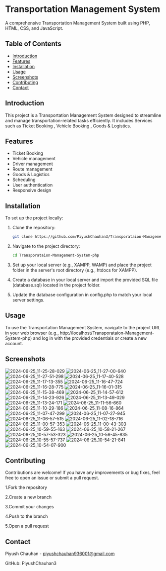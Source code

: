 # Transportation Management System

A comprehensive Transportation Management System built using PHP, HTML, CSS, and JavaScript.

## Table of Contents

- [Introduction](#introduction)
- [Features](#features)
- [Installation](#installation)
- [Usage](#usage)
- [Screenshots](#screenshots)
- [Contributing](#contributing)
- [Contact](#contact)

## Introduction

This project is a Transportation Management System designed to streamline and manage transportation-related tasks efficiently. It includes Services such as Ticket Booking , Vehicle Booking , Goods & Logistics.

## Features
- Ticket Booking
- Vehicle management
- Driver management
- Route management
- Goods & Logistics
- Scheduling 
- User authentication
- Responsive design

## Installation

To set up the project locally:

1. Clone the repository:
   ```sh
   git clone https://github.com/PiyushChauhan3/Transporataion-Management-System-php.git

2. Navigate to the project directory:
   ```sh
   cd Transporataion-Management-System-php
   
3. Set up your local server (e.g., XAMPP, WAMP) and place the project folder in the server's root directory (e.g., htdocs for XAMPP).
   
4. Create a database in your local server and import the provided SQL file (database.sql) located in the project folder.
   
5. Update the database configuration in config.php to match your local server settings.
   
## Usage

To use the Transportation Management System, navigate to the project URL in your web browser (e.g., http://localhost/Transporataion-Management-System-php) and log in with the provided credentials or create a new account.

## Screenshots
![2024-06-25_11-25-28-029](https://github.com/PiyushChauhan3/Transporataion-Management-System-php/assets/158813985/c25b6d72-ea52-40e2-8e14-efcb5301bd70)
![2024-06-25_11-27-00-640](https://github.com/PiyushChauhan3/Transporataion-Management-System-php/assets/158813985/c100a78c-c54d-4804-9906-8aa03f044ec6)
![2024-06-25_11-27-51-298](https://github.com/PiyushChauhan3/Transporataion-Management-System-php/assets/158813985/27bd325e-f2e7-4691-acee-f7f5cc2978e5)
![2024-06-25_11-17-40-528](https://github.com/PiyushChauhan3/Transporataion-Management-System-php/assets/158813985/7711d672-1ba2-4761-8188-2283b7545d26)
![2024-06-25_11-17-13-355](https://github.com/PiyushChauhan3/Transporataion-Management-System-php/assets/158813985/1cc48763-0fc3-459f-8ac0-cc4ffed5e437)
![2024-06-25_11-16-47-724](https://github.com/PiyushChauhan3/Transporataion-Management-System-php/assets/158813985/e1fdf5b9-c9e4-4ed0-a10f-d2fb897b9295)
![2024-06-25_11-16-28-775](https://github.com/PiyushChauhan3/Transporataion-Management-System-php/assets/158813985/5d82dc46-30df-43ff-b387-a96cdaf3e0c8)
![2024-06-25_11-16-01-315](https://github.com/PiyushChauhan3/Transporataion-Management-System-php/assets/158813985/99fe0dfc-94c3-4f95-974b-05b93aa0485e)
![2024-06-25_11-15-38-469](https://github.com/PiyushChauhan3/Transporataion-Management-System-php/assets/158813985/26caf975-c27a-4aad-8995-290733926f7c)
![2024-06-25_11-14-57-612](https://github.com/PiyushChauhan3/Transporataion-Management-System-php/assets/158813985/7f2c8db6-c64c-464d-aca2-dbd430622160)
![2024-06-25_11-14-23-926](https://github.com/PiyushChauhan3/Transporataion-Management-System-php/assets/158813985/73ecf4a5-20ae-4fd8-abee-36f1ccb62049)
![2024-06-25_11-13-49-029](https://github.com/PiyushChauhan3/Transporataion-Management-System-php/assets/158813985/9c72f555-9904-49ee-82eb-0fc104f714a2)
![2024-06-25_11-13-24-171](https://github.com/PiyushChauhan3/Transporataion-Management-System-php/assets/158813985/0858ebd7-82af-4c54-9db9-e73a89f4b9d4)
![2024-06-25_11-11-56-660](https://github.com/PiyushChauhan3/Transporataion-Management-System-php/assets/158813985/906c9d57-5b2d-4275-9e5f-c2fec22a6a1a)
![2024-06-25_11-10-29-186](https://github.com/PiyushChauhan3/Transporataion-Management-System-php/assets/158813985/5858b32a-878c-44cd-a5c7-9098262a637f)
![2024-06-25_11-08-16-864](https://github.com/PiyushChauhan3/Transporataion-Management-System-php/assets/158813985/775a8a7a-2f7e-4e18-b65a-fb4f609114af)
![2024-06-25_11-07-47-299](https://github.com/PiyushChauhan3/Transporataion-Management-System-php/assets/158813985/fa810c8e-759a-4303-9c03-c3d9f9eedc5b)
![2024-06-25_11-07-27-945](https://github.com/PiyushChauhan3/Transporataion-Management-System-php/assets/158813985/fcd1e327-7417-4b44-825d-f0ce5d2925d2)
![2024-06-25_11-06-57-515](https://github.com/PiyushChauhan3/Transporataion-Management-System-php/assets/158813985/6e198b16-26a3-4e56-9043-f8fa0e66fb57)
![2024-06-25_11-02-18-716](https://github.com/PiyushChauhan3/Transporataion-Management-System-php/assets/158813985/ebb8e043-58c5-4c2d-8420-974da0f189a3)
![2024-06-25_11-00-57-353](https://github.com/PiyushChauhan3/Transporataion-Management-System-php/assets/158813985/856ec355-6877-4d2d-a7e7-65f3a5f9c346)
![2024-06-25_11-00-43-303](https://github.com/PiyushChauhan3/Transporataion-Management-System-php/assets/158813985/b97358ea-b772-4551-a73f-474d7887c300)
![2024-06-25_10-59-55-163](https://github.com/PiyushChauhan3/Transporataion-Management-System-php/assets/158813985/3aa47298-13fc-4ae1-8cc8-0ff8780c54b4)
![2024-06-25_10-58-21-267](https://github.com/PiyushChauhan3/Transporataion-Management-System-php/assets/158813985/eeb12393-8948-4913-a3aa-c20a65b0c8e3)
![2024-06-25_10-57-53-323](https://github.com/PiyushChauhan3/Transporataion-Management-System-php/assets/158813985/000e28f0-a236-42bb-89ed-d565abbbbfa3)
![2024-06-25_10-56-45-835](https://github.com/PiyushChauhan3/Transporataion-Management-System-php/assets/158813985/3ddce996-7998-4c8a-9275-cb9570cdf8fe)
![2024-06-25_10-55-57-737](https://github.com/PiyushChauhan3/Transporataion-Management-System-php/assets/158813985/8d99f71e-bc7d-4717-b89c-8f1459080955)
![2024-06-25_10-54-21-841](https://github.com/PiyushChauhan3/Transporataion-Management-System-php/assets/158813985/2b9f2eed-4f97-44a9-8645-ad31d82843e5)
![2024-06-25_10-54-07-900](https://github.com/PiyushChauhan3/Transporataion-Management-System-php/assets/158813985/da5f33a4-7f9b-46f6-bad7-045429687fba)

## Contributing

Contributions are welcome! If you have any improvements or bug fixes, feel free to open an issue or submit a pull request.

1.Fork the repository

2.Create a new branch

3.Commit your changes

4.Push to the branch

5.Open a pull request


## Contact
Piyush Chauhan - piyushchauhan936001@gmail.com

GitHub: PiyushChauhan3

